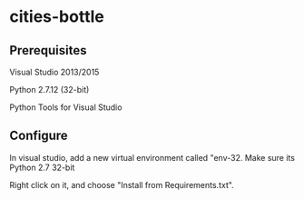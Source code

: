 # cities-bottle
## Prerequisites

Visual Studio 2013/2015

Python 2.7.12 (32-bit)

Python Tools for Visual Studio

## Configure
In visual studio, add a new virtual environment called "env-32. Make sure its Python 2.7 32-bit

Right click on it, and choose "Install from Requirements.txt".

